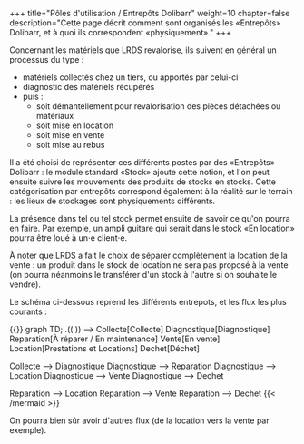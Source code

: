 +++
title="Pôles d'utilisation / Entrepôts Dolibarr"
weight=10
chapter=false
description="Cette page décrit comment sont organisés les «Entrepôts» Dolibarr, et à quoi ils correspondent «physiquement»."
+++

Concernant les matériels que LRDS revalorise, ils suivent en général un processus du type :

* matériels collectés chez un tiers, ou apportés par celui-ci
* diagnostic des matériels récupérés
* puis :
  * soit démantellement pour revalorisation des pièces détachées ou matériaux
  * soit mise en location
  * soit mise en vente
  * soit mise au rebus

Il a été choisi de représenter ces différents postes par des «Entrepôts» Dolibarr :
le module standard «Stock» ajoute cette notion, et l'on peut ensuite suivre les
mouvements des produits de stocks en stocks. Cette catégorisation par entrepôts
correspond également à la réalité sur le terrain : les lieux de stockages sont
physiquements différents.

La présence dans tel ou tel stock permet ensuite de savoir ce qu'on pourra en faire.
Par exemple, un ampli guitare qui serait dans le stock «En location» pourra être loué
à un⋅e client⋅e.

À noter que LRDS a fait le choix de séparer complètement la location de la vente :
un produit dans le stock de location ne sera pas proposé à la vente (on pourra 
néanmoins le transférer d'un stock à l'autre si on souhaite le vendre).

Le schéma ci-dessous reprend les différents entrepots, et les flux les plus courants :

{{<mermaid>}}
graph TD;
  .(( )) --> Collecte[Collecte]
  Diagnostique[Diagnostique]
  Reparation[À réparer / En maintenance]
  Vente[En vente]
  Location[Prestations et Locations]
  Dechet[Déchet]

  Collecte --> Diagnostique
  Diagnostique --> Reparation
  Diagnostique --> Location
  Diagnostique --> Vente
  Diagnostique --> Dechet

  Reparation --> Location
  Reparation --> Vente
  Reparation --> Dechet
{{< /mermaid >}}

On pourra bien sûr avoir d'autres flux (de la location vers la vente par exemple).
